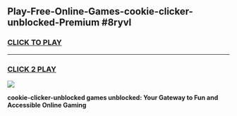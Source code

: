 
## Play-Free-Online-Games-cookie-clicker-unblocked-Premium #8ryvl
<h3>
<a href="https://premium.freeplayer.one?title=cookie-clicker-unblocked&ref=8M">CLICK TO PLAY</a></h3>
<hr>

<h3>
<a href="https://premium.freeplayer.one?title=cookie-clicker-unblocked&ref=8M">CLICK 2 PLAY</a>
  
</h3>

<a href="https://premium.freeplayer.one?title=cookie-clicker-unblocked&ref=8M"><img src="https://clearcache.store/games.png"></a>


**cookie-clicker-unblocked games unblocked: Your Gateway to Fun and Accessible Online Gaming**
